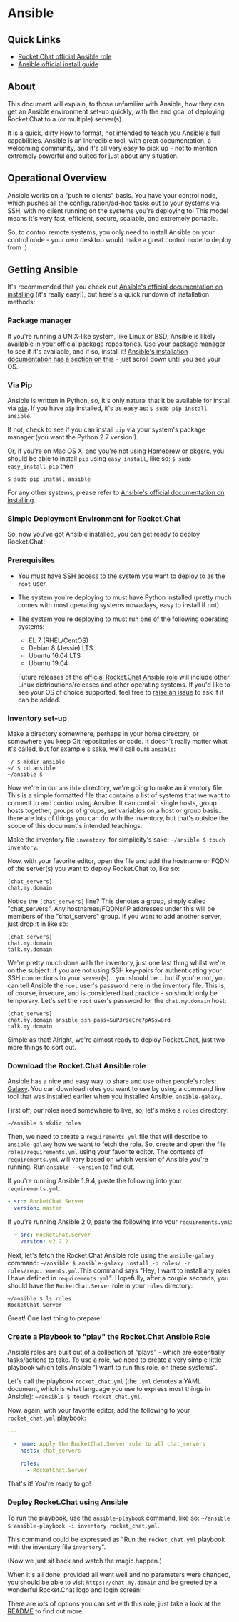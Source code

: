 # Ansible

## Quick Links

* [Rocket.Chat official Ansible role](https://galaxy.ansible.com/RocketChat/Server/#readme)
* [Ansible official install guide](http://docs.ansible.com/ansible/intro_installation.html)

## About

This document will explain, to those unfamiliar with Ansible, how they can get an Ansible environment set-up quickly, with the end goal of deploying Rocket.Chat to a \(or multiple\) server\(s\).

It is a quick, dirty How to format, not intended to teach you Ansible's full capabilities. Ansible is an incredible tool, with great documentation, a welcoming community, and it's all very easy to pick up - not to mention extremely powerful and suited for just about any situation.

## Operational Overview

Ansible works on a "push to clients" basis. You have your control node, which pushes all the configuration/ad-hoc tasks out to your systems via SSH, with no client running on the systems you're deploying to! This model means it's very fast, efficient, secure, scalable, and extremely portable.

So, to control remote systems, you only need to install Ansible on your control node - your own desktop would make a great control node to deploy from :\)

## Getting Ansible

It's recommended that you check out [Ansible's official documentation on installing](http://docs.ansible.com/ansible/intro_installation.html) \(it's really easy!\), but here's a quick rundown of installation methods:

### Package manager

If you're running a UNIX-like system, like Linux or BSD, Ansible is likely available in your official package repositories. Use your package manager to see if it's available, and if so, install it! [Ansible's installation documentation has a section on this](http://docs.ansible.com/ansible/intro_installation.html#latest-release-via-yum) - just scroll down until you see your OS.

### Via Pip

Ansible is written in Python, so, it's only natural that it be available for install via [`pip`](https://pypi.python.org/pypi). If you have `pip` installed, it's as easy as: `$ sudo pip install ansible`.

If not, check to see if you can install `pip` via your system's package manager \(you want the Python 2.7 version!\).

Or, if you're on Mac OS X, and you're not using [Homebrew](http://brew.sh) or [pkgsrc](https://github.com/cmacrae/saveosx), you should be able to install `pip` using `easy_install`, like so: `$ sudo easy_install pip` then

```text
$ sudo pip install ansible
```

For any other systems, please refer to [Ansible's official documentation on installing](http://docs.ansible.com/ansible/intro_installation.html).

### Simple Deployment Environment for Rocket.Chat

So, now you've got Ansible installed, you can get ready to deploy Rocket.Chat!

### Prerequisites

* You must have SSH access to the system you want to deploy to as the `root` user.
* The system you're deploying to must have Python installed \(pretty much comes with most operating systems nowadays, easy to install if not\).
* The system you're deploying to must run one of the following operating systems:

  * EL 7 \(RHEL/CentOS\)
  * Debian 8 \(Jessie\) LTS
  * Ubuntu 16.04 LTS
  * Ubuntu 19.04

  Future releases of the [official Rocket.Chat Ansible role](https://galaxy.ansible.com/RocketChat/Server/#readme) will include other Linux distributions/releases and other operating systems. If you'd like to see your OS of choice supported, feel free to [raise an issue](https://github.com/RocketChat/Rocket.Chat.Ansible/issues) to ask if it can be added.

### Inventory set-up

Make a directory somewhere, perhaps in your home directory, or somewhere you keep Git repositories or code. It doesn't really matter what it's called, but for example's sake, we'll call ours `ansible`:

```text
~/ $ mkdir ansible
~/ $ cd ansible
~/ansible $
```

Now we're in our `ansible` directory, we're going to make an inventory file. This is a simple formatted file that contains a list of systems that we want to connect to and control using Ansible. It can contain single hosts, group hosts together, groups of groups, set variables on a host or group basis... there are lots of things you can do with the inventory, but that's outside the scope of this document's intended teachings.

Make the inventory file `inventory`, for simplicity's sake: `~/ansible $ touch inventory`.

Now, with your favorite editor, open the file and add the hostname or FQDN of the server\(s\) you want to deploy Rocket.Chat to, like so:

```text
[chat_servers]
chat.my.domain
```

Notice the `[chat_servers]` line? This denotes a group, simply called "chat\_servers". Any hostnames/FQDNs/IP addresses under this will be members of the "chat\_servers" group. If you want to add another server, just drop it in like so:

```text
[chat_servers]
chat.my.domain
talk.my.domain
```

We're pretty much done with the inventory, just one last thing whilst we're on the subject: if you are not using SSH key-pairs for authenticating your SSH connections to your server\(s\)... you should be... but if you're not, you can tell Ansible the `root` user's password here in the inventory file. This is, of course, insecure, and is considered bad practice - so should only be temporary. Let's set the `root` user's password for the `chat.my.domain` host:

```text
[chat_servers]
chat.my.domain ansible_ssh_pass=SuP3rseCre7pA$sw0rd
talk.my.domain
```

Simple as that! Alright, we're almost ready to deploy Rocket.Chat, just two more things to sort out.

### Download the Rocket.Chat Ansible role

Ansible has a nice and easy way to share and use other people's roles: [Galaxy](http://galaxy.ansible.com). You can download roles you want to use by using a command line tool that was installed earlier when you installed Ansible, `ansible-galaxy`.

First off, our roles need somewhere to live, so, let's make a `roles` directory:

```text
~/ansible $ mkdir roles
```

Then, we need to create a `requirements.yml` file that will describe to `ansible-galaxy` how we want to fetch the role. So, create and open the file `roles/requirements.yml` using your favorite editor. The contents of `requirements.yml` will vary based on which version of Ansible you're running. Run `ansible --version` to find out.

If you're running Ansible 1.9.4, paste the following into your `requirements.yml`:

```yaml
- src: RocketChat.Server
  version: master
```

If you're running Ansible 2.0, paste the following into your `requirements.yml`:

```yaml
  - src: RocketChat.Server
    version: v2.2.2
```

Next, let's fetch the Rocket.Chat Ansible role using the `ansible-galaxy` command: `~/ansible $ ansible-galaxy install -p roles/ -r roles/requirements.yml`.This command says "Hey, I want to install any roles I have defined in `requirements.yml`". Hopefully, after a couple seconds, you should have the `RocketChat.Server` role in your `roles` directory:

```text
~/ansible $ ls roles
RocketChat.Server
```

Great! One last thing to prepare!

### Create a Playbook to "play" the Rocket.Chat Ansible Role

Ansible roles are built out of a collection of "plays" - which are essentially tasks/actions to take. To use a role, we need to create a very simple little playbook which tells Ansible "I want to run this role, on these systems".

Let's call the playbook `rocket_chat.yml` \(the `.yml` denotes a YAML document, which is what language you use to express most things in Ansible\): `~/ansible $ touch rocket_chat.yml`.

Now, again, with your favorite editor, add the following to your `rocket_chat.yml` playbook:

```yaml
---

  - name: Apply the RocketChat.Server role to all chat_servers
    hosts: chat_servers

    roles:
      - RocketChat.Server
```

That's it! You're ready to go!

### Deploy Rocket.Chat using Ansible

To run the playbook, use the `ansible-playbook` command, like so: `~/ansible $ ansible-playbook -i inventory rocket_chat.yml`.

This command could be expressed as "Run the `rocket_chat.yml` playbook with the inventory file `inventory`".

(Now we just sit back and watch the magic happen.)

When it's all done, provided all went well and no parameters were changed, you should be able to visit `https://chat.my.domain` and be greeted by a wonderful Rocket.Chat logo and login screen!

There are _lots_ of options you can set with this role, just take a look at the [README](https://github.com/RocketChat/Rocket.Chat.Ansible/blob/master/README.md) to find out more.

